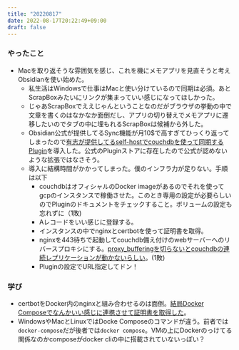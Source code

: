 ```yaml
---
title: "20220817"
date: 2022-08-17T20:22:49+09:00
draft: false
---
```


### やったこと
- Macを取り返そうな雰囲気を感じ、これを機にメモアプリを見直そうと考えObsidianを使い始めた。
  - 私生活はWindowsで仕事はMacと使い分けているので同期は必須。あとScrapBoxみたいにリンクが集まっていい感じになってほしかった。
  - じゃあScrapBoxでええじゃんということなのだがブラウザの挙動の中で文章を書くのはなかなか面倒だし、アプリの切り替えでメモアプリに遷移したいのでタブの中に埋もれるScrapBoxは候補から外した。
  - Obsidian公式が提供してるSync機能が月10$で高すぎてひっくり返ってしまったので[有志が提供してるself-hostでcouchdbを使って同期するPlugin](https://github.com/vrtmrz/obsidian-livesync)を導入した。公式のPluginストアに存在したので公式が認めないような拡張ではなさそう。
  - 導入に結構時間がかかってしまった。僕のインフラ力が足りない。手順は以下
    - couchdbはオフィシャルのDocker imageがあるのでそれを使ってgcpのインスタンスで稼働させた。このとき専用の設定が必要らしいのでPluginのドキュメントをチェックすること。ボリュームの設定も忘れずに（1敗)
    - Aレコードをいい感じに登録する。
    - インスタンスの中でnginxとcertbotを使って証明書を取得。
    - nginxを443待ちで起動してcouchdb備え付けのwebサーバーへのリバースプロキシにする。[proxy_bufferingを切らないとcouchdbの連続レプリケーションが動かないらしい](https://docs.couchdb.org/en/stable/best-practices/reverse-proxies.html#reverse-proxying-with-nginx)。(1敗)
    - Pluginの設定でURL指定してドン！


### 学び
- certbotをDocker内のnginxと組み合わせるのは面倒。[結局Docker Composeでなんかいい感じに連携させて証明書を取得した](https://paulownia.hatenablog.com/entry/2020/09/12/150658)。
- WindowsやMacとLinuxではDocke Composeのコマンドが違う。前者では`docker-compose`だが後者では`docker compose`。VMの上にDockerのっけてる関係なのかcomposeがdocker cliの中に搭載されていないっぽい？
